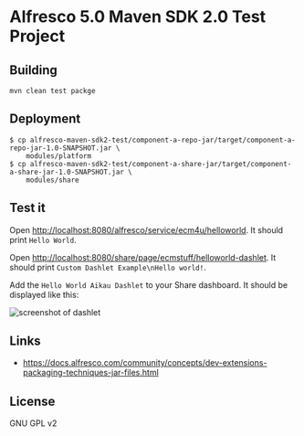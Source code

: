 # Alfresco 5.0 Maven SDK 2.0 Test Project

## Building

    mvn clean test packge

## Deployment

    $ cp alfresco-maven-sdk2-test/component-a-repo-jar/target/component-a-repo-jar-1.0-SNAPSHOT.jar \
        modules/platform
    $ cp alfresco-maven-sdk2-test/component-a-share-jar/target/component-a-share-jar-1.0-SNAPSHOT.jar \
        modules/share

## Test it

Open [http://localhost:8080/alfresco/service/ecm4u/helloworld](http://localhost:8080/alfresco/service/ecm4u/helloworld). It should print `Hello World`.

Open [http://localhost:8080/share/page/ecmstuff/helloworld-dashlet](http://localhost:8080/share/page/ecmstuff/helloworld-dashlet). It should print `Custom Dashlet Example\nHello world!`.

Add the `Hello World Aikau Dashlet` to your Share dashboard. It should be displayed like this:

![screenshot of dashlet](https://raw.githubusercontent.com/ecm4u/alfresco-maven-sdk2/tes/master/images/custom-dashlet-exmaple.png)


## Links

* https://docs.alfresco.com/community/concepts/dev-extensions-packaging-techniques-jar-files.html

## License

GNU GPL v2
